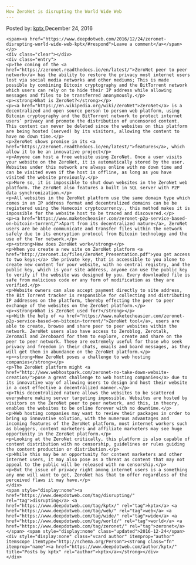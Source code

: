 ```yaml
---
How ZeroNet is disrupting the World Wide Web
---
```

<article class="post-listing post-17124 post type-post status-publish format-standard has-post-thumbnail hentry  tag-disrupting tag-kptx tag-web tag-wide tag-world tag-zeronet">
    <div class="post-inner">
        <span>Posted by: <a href="https://www.deepdotweb.com/author/kptx/" title="">kptx </a></span>
    <span>December 24, 2016</span>
    
    <span><a href="https://www.deepdotweb.com/2016/12/24/zeronet-disrupting-world-wide-web-kptx/#respond">Leave a comment</a></span>
    </p>
    <div class="clear"></div>
    <div class="entry">
    <p>The coming of the <a href="https://zeronet.readthedocs.io/en/latest/">ZeroNet peer to peer network</a> has the ability to restore the privacy most internet users lost via social media networks and other mediums; This is made possible by combining Bitcoin cryptography and the BitTorrent network which users can rely on to hide their IP address while allowing messages and files to be transferred anonymously.</p>
    <p><strong>What is ZeroNet?</strong></p>
    <p><a href="https://en.wikipedia.org/wiki/ZeroNet">ZeroNet</a> is a decentralized and open source person to person web platform, using Bitcoin cryptography and the BitTorrent network to protect internet users’ privacy and promote the distribution of uncensored content. This content can never be deleted since the websites on this platform are being hosted (served) by its visitors, allowing the content to have no down time.</p>
    <p>ZeroNet shows promise in its <a href="https://zeronet.readthedocs.io/en/latest/">features</a>, which allow it to be an innovative project</p>
    <p>Anyone can host a free website using ZeroNet. Once a user visits your website on the ZeroNet, it is automatically stored by the user. Websites under this network are always online with no down time and can be visited even if the host is offline, as long as you have visited the website previously.</p>
    <p>More so, it is impossible to shut down websites in the ZeroNet web platform. The ZeroNet also features a built in SQL server with P2P data synchronization.</p>
    <p>All websites in the ZeroNet platform use the same domain type which comes in an IP address format and decentralized domains can be be registered using the Namecoin cryptocurrency., this method makes it is impossible for the website host to be traced and discovered.</p>
    <p><a href="https://www.maketecheasier.com/zeronet-p2p-service-based-on-bitcoin-torrent/">Apart from its decentralized nature</a>, ZeroNet users are be able communicate and transfer files within the network safely due to its encryption protocol from Bitcoin technology and the use of the Tor network.</p>
    <p><strong>How does ZeroNet work</strong></p>
    <p>When you create a new site on ZeroNet platform <a href="http://zeronet.io/files/ZeroNet_Presentation.pdf">you get access to two keys;</a> the private key, that is accessible to you alone to create new content for your website, with no central registry, and the public key, which is your site address, anyone can use the public key to verify if the website was designed by you. Every downloaded file is safe from malicious code or any form of modification as they are verified.</p>
    <p>Website owners can also accept payment directly to site address, the Bit Torrent tracker is responsible for collecting and distributing IP addresses on the platform, thereby effecting the peer to peer exchange of the websites on the ZeroNet platform.</p>
    <p><strong>What is ZeroNet used for?</strong></p>
    <p>With the help of <a href="https://www.maketecheasier.com/zeronet-p2p-service-based-on-bitcoin-torrent/">ZeroNet tool</a>, users are able to create, browse and share peer to peer websites within the network. ZeroNet users also have access to Zeroblog, Zerotalk, Zeromail and Zeroboard for them to explore, create and share on the peer to peer network. These are extremely useful for those who seek privacy and freedom in their chats, emails and board messages, as they will get them in abundance on the ZeroNet platform.</p>
    <p><strong>How ZeroNet poses a challenge to web hosting companies</strong></p>
    <p>The ZeroNet platform might <a href="http://www.webhostpark.com/zeronet-no-take-down-website-creation/">pose a great challenge to web hosting companies</a> due to its innovative way of allowing users to design and host their website in a cost effective a decentralized manner.</p>
    <p>This decentralized nature allows the websites to be scattered everywhere making server targeting impossible. Websites are hosted by visitors on the ZeroNet peer to peer network, and this, in theory, enables the websites to be online forever with no downtime.</p>
    <p>Web hosting companies may want to review their packages in order to bring up innovative solution, with the numerous advantages and incoming features of the ZeroNet platform, most internet workers such as bloggers, content marketers and affiliate marketers may see huge opportunity in the ZeroNet platform.</p>
    <p>Looking at the ZeroNet critically, this platform is also capable of content distribution with no censorship, guidelines or rules guiding the content production or distribution.</p>
    <p>While this may be an opportunity for content marketers and other internet users, it may also pose as a threat as content that may not appeal to the public will be released with no censorship.</p>
    <p>But the issue of privacy right among internet users is a something any one will want to get, ZeroNet has that to offer regardless of the perceived flaws it may have.</p>
    </div>
    <span style="display:none"><a href="https://www.deepdotweb.com/tag/disrupting/" rel="tag">disrupting</a> <a href="https://www.deepdotweb.com/tag/kptx/" rel="tag">kptx</a> <a href="https://www.deepdotweb.com/tag/web/" rel="tag">web</a> <a href="https://www.deepdotweb.com/tag/wide/" rel="tag">wide</a> <a href="https://www.deepdotweb.com/tag/world/" rel="tag">world</a> <a href="https://www.deepdotweb.com/tag/zeronet/" rel="tag">zeronet</a></span> <span style="display:none" class="updated">2016-12-24</span>
    <div style="display:none" class="vcard author" itemprop="author" itemscope itemtype="http://schema.org/Person"><strong class="fn" itemprop="name"><a href="https://www.deepdotweb.com/author/kptx/" title="Posts by kptx" rel="author">kptx</a></strong></div>
    </div>
</article>

